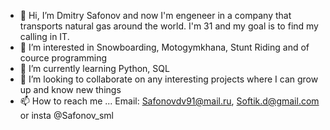 - 👋 Hi, I’m Dmitry Safonov and now I'm engeneer in a company that transports natural gas around the world. I'm 31 and my goal is to find my calling in IT.
- 👀 I’m interested in Snowboarding, Motogymkhana, Stunt Riding and of cource programming
- 🌱 I’m currently learning Python, SQL
- 💞️ I’m looking to collaborate on any interesting projects where I can grow up and know new things
- 📫 How to reach me ... Email: Safonovdv91@mail.ru, Softik.d@gmail.com or insta @Safonov_sml

<!---
Safonovdv91/Safonovdv91 is a ✨ special ✨ repository because its `README.md` (this file) appears on your GitHub profile.
You can click the Preview link to take a look at your changes.
--->
